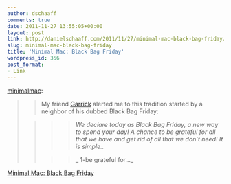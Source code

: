 ```yaml
---
author: dschaaff
comments: true
date: 2011-11-27 13:55:05+00:00
layout: post
link: http://danielschaaff.com/2011/11/27/minimal-mac-black-bag-friday/
slug: minimal-mac-black-bag-friday
title: 'Minimal Mac: Black Bag Friday'
wordpress_id: 356
post_format:
- Link
---
```


[minimalmac](http://minimalmac.com/post/13369343691/black-bag-friday):





<blockquote>

> 
> My friend [Garrick](http://garrickvanburen.com/) alerted me to this tradition started by a neighbor of his dubbed Black Bag Friday:
> 
> 

> 
> <blockquote>

>> 
>> _We declare today as Black Bag Friday, a new way to spend your day! A chance to be grateful for all that we have and get rid of all that we don’t need! It is simple.._
>> 
>> 

>> 
>> _ 1-be grateful for…_
>> 
>> </blockquote>
> 
> </blockquote>

  
[Minimal Mac: Black Bag Friday](http://minimalmac.com/post/13369343691/black-bag-friday)
